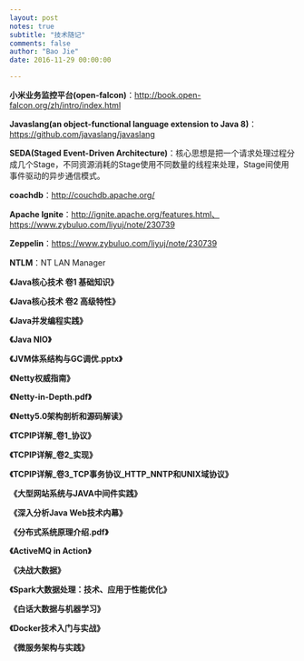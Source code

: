 ```yaml
---
layout: post
notes: true
subtitle: "技术随记"
comments: false
author: "Bao Jie"
date: 2016-11-29 00:00:00

---
```



**小米业务监控平台(open-falcon)**：http://book.open-falcon.org/zh/intro/index.html

**Javaslang(an object-functional language extension to Java 8)**：https://github.com/javaslang/javaslang

**SEDA(Staged Event-Driven Architecture)**：核心思想是把一个请求处理过程分成几个Stage，不同资源消耗的Stage使用不同数量的线程来处理，Stage间使用事件驱动的异步通信模式。

**coachdb**：http://couchdb.apache.org/

**Apache Ignite**：http://ignite.apache.org/features.html、https://www.zybuluo.com/liyuj/note/230739

**Zeppelin**：https://www.zybuluo.com/liyuj/note/230739

**NTLM**：NT LAN Manager

**《Java核心技术 卷1 基础知识》**

**《Java核心技术 卷2 高级特性》**

**《Java并发编程实践》**

**《Java NIO》**

**《JVM体系结构与GC调优.pptx》**

**《Netty权威指南》**

**《Netty-in-Depth.pdf》**

**《Netty5.0架构剖析和源码解读》**

**《TCPIP详解_卷1_协议》**

**《TCPIP详解_卷2_实现》**

**《TCPIP详解_卷3_TCP事务协议_HTTP_NNTP和UNIX域协议》**

**《大型网站系统与JAVA中间件实践》**

**《深入分析Java Web技术内幕》**

**《分布式系统原理介绍.pdf》**

**《ActiveMQ in Action》**

**《决战大数据》**

**《Spark大数据处理：技术、应用于性能优化》**

**《白话大数据与机器学习》**

**《Docker技术入门与实战》**

**《微服务架构与实践》**
